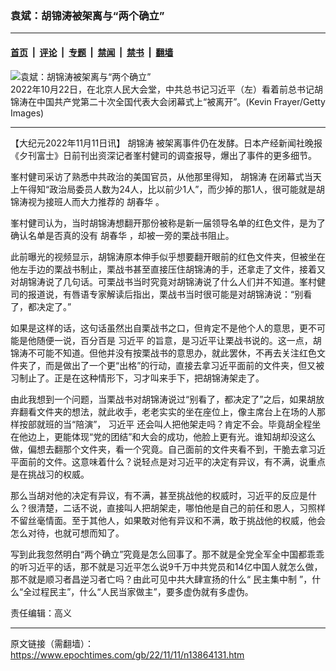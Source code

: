 ### 袁斌：胡锦涛被架离与“两个确立”

---

#### [首页](../../../..?n13864131) &nbsp;|&nbsp; [评论](../../../../../epoch-comment?n13864131) &nbsp;|&nbsp; [专题](../../../../../epoch-special?n13864131) &nbsp;|&nbsp; [禁闻](../../../../../epoch-news?n13864131) &nbsp;|&nbsp; [禁书](../../../../../books?n13864131) &nbsp;|&nbsp; [翻墙](https://github.com/gfw-breaker/nogfw/blob/master/README.md?n13864131)


<div><img alt="袁斌：胡锦涛被架离与“两个确立”" class="attachment-djy_600_400 size-djy_600_400 wp-post-image" src="https://i.epochtimes.com/assets/uploads/2022/11/id13864138-GettyImages-1435515074-1200x811-.jpeg"/>
<div class="caption">
 2022年10月22日，在北京人民大会堂，中共总书记习近平（左）看着前总书记胡锦涛在中国共产党第二十次全国代表大会闭幕式上“被离开”。(Kevin Frayer/Getty Images)
</div></div><hr/><div class="post_content" id="artbody" itemprop="articleBody">
 <!-- article content begin -->
 <p>
  【大纪元2022年11月11日讯】
  <ok href="https://www.epochtimes.com/gb/tag/%E8%83%A1%E9%94%A6%E6%B6%9B.html">
   胡锦涛
  </ok>
  被架离事件仍在发酵。日本产经新闻社晚报《夕刊富士》日前刊出资深记者峯村健司的调查报导，爆出了事件的更多细节。
 </p>
 <p>
  峯村健司采访了熟悉中共政治的美国官员，从他那里得知，
  <ok href="https://www.epochtimes.com/gb/tag/%E8%83%A1%E9%94%A6%E6%B6%9B.html">
   胡锦涛
  </ok>
  在闭幕式当天上午得知“政治局委员人数为24人，比以前少1人”，而少掉的那1人，很可能就是胡锦涛视为接班人而大力推荐的
  <ok href="https://www.epochtimes.com/gb/tag/%E8%83%A1%E6%98%A5%E5%8D%8E.html">
   胡春华
  </ok>
  。
 </p>
 <p>
  峯村健司认为，当时胡锦涛想翻开那份被称是新一届领导名单的红色文件，是为了确认名单是否真的没有
  <ok href="https://www.epochtimes.com/gb/tag/%E8%83%A1%E6%98%A5%E5%8D%8E.html">
   胡春华
  </ok>
  ，却被一旁的栗战书阻止。
 </p>
 <p>
  此前曝光的视频显示，胡锦涛原本伸手似乎想要翻开眼前的红色文件夹，但被坐在他左手边的栗战书制止，栗战书甚至直接压住胡锦涛的手，还拿走了文件，接着又对胡锦涛说了几句话。可栗战书当时究竟对胡锦涛说了什么人们并不知道。峯村健司的报道说，有唇语专家解读后指出，栗战书当时很可能是对胡锦涛说：“别看了，都决定了。”
 </p>
 <p>
  如果是这样的话，这句话虽然出自栗战书之口，但肯定不是他个人的意思，更不可能是他随便一说，百分百是
  <ok href="https://www.epochtimes.com/gb/tag/%E4%B9%A0%E8%BF%91%E5%B9%B3.html">
   习近平
  </ok>
  的旨意，是习近平让栗战书说的。这一点，胡锦涛不可能不知道。但他并没有按栗战书的意思办，就此罢休，不再去关注红色文件夹了，而是做出了一个更“出格”的行动，直接去拿习近平面前的文件夹，但又被习制止了。正是在这种情形下，习才叫来手下，把胡锦涛架走了。
 </p>
 <p>
  由此我想到一个问题，当栗战书对胡锦涛说过“别看了，都决定了”之后，如果胡放弃翻看文件夹的想法，就此收手，老老实实的坐在座位上，像主席台上在场的人那样按部就班的当“陪演”，
  <ok href="https://www.epochtimes.com/gb/tag/%E4%B9%A0%E8%BF%91%E5%B9%B3.html">
   习近平
  </ok>
  还会叫人把他架走吗？肯定不会。毕竟胡全程坐在他边上，更能体现“党的团结”和大会的成功，他脸上更有光。谁知胡却没这么做，偏想去翻那个文件夹，看一个究竟。自己面前的文件夹看不到，干脆去拿习近平面前的文件。这意味着什么？说轻点是对习近平的决定有异议，有不满，说重点是在挑战习的权威。
 </p>
 <p>
  那么当胡对他的决定有异议，有不满，甚至挑战他的权威时，习近平的反应是什么？很清楚，二话不说，直接叫人把胡架走，哪怕他是自己的前任和恩人，习照样不留丝毫情面。至于其他人，如果敢对他有异议和不满，敢于挑战他的权威，他会怎么对待，也就可想而知了。
 </p>
 <p>
  写到此我忽然明白“两个确立”究竟是怎么回事了。那不就是全党全军全中国都乖乖的听习近平的话，那不就是习近平怎么说9千万中共党员和14亿中国人就怎么做，那不就是顺习者昌逆习者亡吗？由此可见中共大肆宣扬的什么“
  <ok href="https://www.epochtimes.com/gb/tag/%E6%B0%91%E4%B8%BB%E9%9B%86%E4%B8%AD%E5%88%B6.html">
   民主集中制
  </ok>
  ”，什么“全过程民主”，什么“人民当家做主”，要多虚伪就有多虚伪。
 </p>
 <p>
  责任编辑：高义
 </p>
 <!-- article content end -->
 <div id="below_article_ad">
 </div>
</div>


---

原文链接（需翻墙）：https://www.epochtimes.com/gb/22/11/11/n13864131.htm